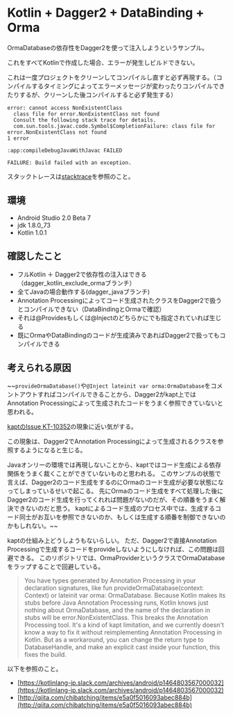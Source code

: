 # Kotlin + Dagger2 + DataBinding + Orma

OrmaDatabaseの依存性をDagger2を使って注入しようというサンプル。

これをすべてKotlinで作成した場合、エラーが発生しビルドできない。

これは一度プロジェクトをクリーンしてコンパイルし直すと必ず再現する。（コンパイルするタイミングによってエラーメッセージが変わったりコンパイルできたりするが、クリーンした後コンパイルすると必ず発生する）

```
error: cannot access NonExistentClass
  class file for error.NonExistentClass not found
  Consult the following stack trace for details.
  com.sun.tools.javac.code.Symbol$CompletionFailure: class file for error.NonExistentClass not found
1 error

:app:compileDebugJavaWithJavac FAILED

FAILURE: Build failed with an exception.
```

スタックトレースは[stacktrace](stacktrace)を参照のこと。

## 環境

+ Android Studio 2.0 Beta 7
+ jdk 1.8.0_73
+ Kotlin 1.0.1

## 確認したこと

+ フルKotlin ＋ Dagger2で依存性の注入はできる（dagger_kotlin_exclude_ormaブランチ）
+ 全てJavaの場合動作する(dagger_javaブランチ)
+ Annotation Processingによってコード生成されたクラスをDagger2で扱うとコンパイルできない（DataBindingとOrmaで確認）
+ それは@Providesもしくは@Injectのどちらかにでも指定されていれば生じる
+ 既にOrmaやDataBindingのコードが生成済みであればDagger2で扱ってもコンパイルできる

## 考えられる原因

~~`provideOrmaDatabase()`や`@Inject lateinit var orma:OrmaDatabase`をコメントアウトすればコンパイルできることから、Dagger2がkapt上ではAnnotation Processingによって生成されたコードをうまく参照できていないと思われる。

[kaptのIssue KT-10352](https://youtrack.jetbrains.com/issue/KT-10352)の現象に近い気がする。

この現象は、Dagger2でAnnotation Processingによって生成されるクラスを参照するようになると生じる。

Javaオンリーの環境では再現しないことから、kaptではコード生成による依存関係をうまく裁くことができていないものと思われる。
このサンプルの状態で言えば、Dagger2のコード生成をするのにOrmaのコード生成が必要な状態になってしまっているせいで起こる。
先にOrmaのコード生成をすべて処理した後にDagger2のコード生成を行ってくれれば問題がないのだが、その順番をうまく解決できないのだと思う。
kaptによるコード生成のプロセス中では、生成するコード同士がお互いを参照できないのか、もしくは生成する順番を制御できないのかもしれない。~~

kaptの仕組み上どうしようもないらしい。
ただ、Dagger2で直接Annotation Processingで生成するコードをprovideしないようにしなければ、この問題は回避できる。
このリポジトリでは、OrmaProviderというクラスでOrmaDatabaseをラップすることで回避している。

> You have types generated by Annotation Processing in your declaration signatures, like fun provideOrmaDatabase(context: Context) or lateinit var orma: OrmaDatabase. Because Kotlin makes its stubs before Java Annotation Processing runs, Kotlin knows just nothing about OrmaDatabase, and the name of the declaration in stubs will be error.NonExistentClass. This breaks the Annotation Processing tool.
 It's a kind of kapt limitation, and we currently doesn't know a way to fix it without reimplementing Annotation Processing in Kotlin.
 But as a workaround, you can change the return type to DatabaseHandle, and make an explicit cast inside your function, this fixes the build.
 

以下を参照のこと。

- [https://kotlinlang-jp.slack.com/archives/android/p1464803567000032](https://kotlinlang-jp.slack.com/archives/android/p1464803567000032)
- [http://qiita.com/chibatching/items/e5a0f5016093abec884b](http://qiita.com/chibatching/items/e5a0f5016093abec884b)
